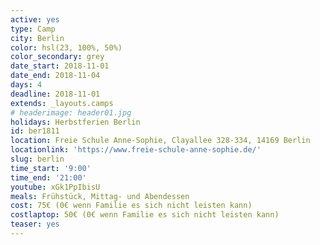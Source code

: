```yaml
---
active: yes
type: Camp
city: Berlin
color: hsl(23, 100%, 50%)
color_secondary: grey
date_start: 2018-11-01
date_end: 2018-11-04
days: 4
deadline: 2018-11-01
extends: _layouts.camps
# headerimage: header01.jpg
holidays: Herbstferien Berlin
id: ber1811
location: Freie Schule Anne-Sophie, Clayallee 328-334, 14169 Berlin
locationlink: 'https://www.freie-schule-anne-sophie.de/'
slug: berlin
time_start: '9:00'
time_end: '21:00'
youtube: xGk1PpIbisU
meals: Frühstück, Mittag- und Abendessen
cost: 75€ (0€ wenn Familie es sich nicht leisten kann)
costlaptop: 50€ (0€ wenn Familie es sich nicht leisten kann)
teaser: yes
---
```

